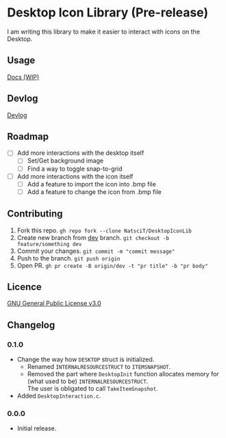 # Desktop Icon Library (Pre-release)
I am writing this library to make it easier to interact with icons on the Desktop.

## Usage

[Docs (WIP)](/DOCS.md)

## Devlog

[Devlog](/DEVLOG.md)

## Roadmap

- [ ] Add more interactions with the desktop itself
    - [ ] Set/Get background image
    - [ ] Find a way to toggle snap-to-grid
- [ ] Add more interactions with the icon itself
    - [ ] Add a feature to import the icon into .bmp file
    - [ ] Add a feature to change the icon from .bmp file

## Contributing

1. Fork this repo. `gh repo fork --clone NatsciT/DesktopIconLib`
2. Create new branch from [dev](https://github.com/NatsciT/DesktopIconLib/tree/dev) branch. `git checkout -b feature/something dev`
3. Commit your changes. `git commit -m "commit message"`
4. Push to the branch. `git push origin`
5. Open PR. `gh pr create -B origin/dev -t "pr title" -b "pr body"`

## Licence
[GNU General Public License v3.0](/LICENCE)

## Changelog

### 0.1.0

- Change the way how `DESKTOP` struct is initialized.
	- Renamed `INTERNALRESOURCESTRUCT` to `ITEMSNAPSHOT`.
	- Removed the part where `DesktopInit` function allocates memory for (what used to be) `INTERNALRESOURCESTRUCT`.<br>
The user is obligated to call `TakeItemSnapshot`.
- Added `DesktopInteraction.c`.

### 0.0.0

- Initial release.
